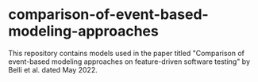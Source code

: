 # comparison-of-event-based-modeling-approaches
This repository contains models used in the paper titled "Comparison of event-based modeling approaches on feature-driven software testing" by Belli et al. dated May 2022.
